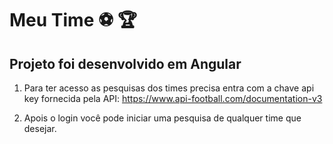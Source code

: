 # Meu Time :soccer: :trophy:

## Projeto foi desenvolvido em Angular 

1. Para ter acesso as pesquisas dos times precisa entra com a chave api key fornecida pela API: https://www.api-football.com/documentation-v3

2. Apois o login você pode iniciar uma pesquisa de qualquer time que desejar. 
